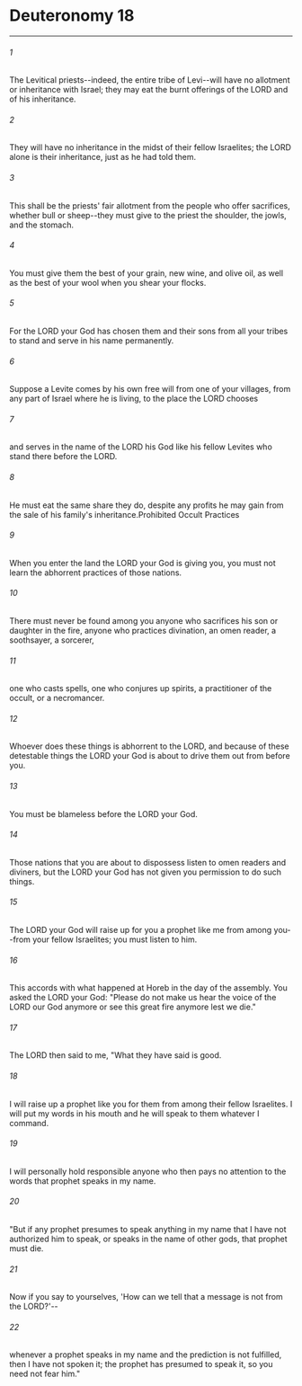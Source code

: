 # Deuteronomy 18
***



###### 1 
The Levitical priests--indeed, the entire tribe of Levi--will have no allotment or inheritance with Israel; they may eat the burnt offerings of the LORD and of his inheritance. 

###### 2 
They will have no inheritance in the midst of their fellow Israelites; the LORD alone is their inheritance, just as he had told them. 

###### 3 
This shall be the priests' fair allotment from the people who offer sacrifices, whether bull or sheep--they must give to the priest the shoulder, the jowls, and the stomach. 

###### 4 
You must give them the best of your grain, new wine, and olive oil, as well as the best of your wool when you shear your flocks. 

###### 5 
For the LORD your God has chosen them and their sons from all your tribes to stand and serve in his name permanently. 

###### 6 
Suppose a Levite comes by his own free will from one of your villages, from any part of Israel where he is living, to the place the LORD chooses 

###### 7 
and serves in the name of the LORD his God like his fellow Levites who stand there before the LORD. 

###### 8 
He must eat the same share they do, despite any profits he may gain from the sale of his family's inheritance.Prohibited Occult Practices 

###### 9 
When you enter the land the LORD your God is giving you, you must not learn the abhorrent practices of those nations. 

###### 10 
There must never be found among you anyone who sacrifices his son or daughter in the fire, anyone who practices divination, an omen reader, a soothsayer, a sorcerer, 

###### 11 
one who casts spells, one who conjures up spirits, a practitioner of the occult, or a necromancer. 

###### 12 
Whoever does these things is abhorrent to the LORD, and because of these detestable things the LORD your God is about to drive them out from before you. 

###### 13 
You must be blameless before the LORD your God. 

###### 14 
Those nations that you are about to dispossess listen to omen readers and diviners, but the LORD your God has not given you permission to do such things. 

###### 15 
The LORD your God will raise up for you a prophet like me from among you--from your fellow Israelites; you must listen to him. 

###### 16 
This accords with what happened at Horeb in the day of the assembly. You asked the LORD your God: "Please do not make us hear the voice of the LORD our God anymore or see this great fire anymore lest we die." 

###### 17 
The LORD then said to me, "What they have said is good. 

###### 18 
I will raise up a prophet like you for them from among their fellow Israelites. I will put my words in his mouth and he will speak to them whatever I command. 

###### 19 
I will personally hold responsible anyone who then pays no attention to the words that prophet speaks in my name. 

###### 20 
"But if any prophet presumes to speak anything in my name that I have not authorized him to speak, or speaks in the name of other gods, that prophet must die. 

###### 21 
Now if you say to yourselves, 'How can we tell that a message is not from the LORD?'-- 

###### 22 
whenever a prophet speaks in my name and the prediction is not fulfilled, then I have not spoken it; the prophet has presumed to speak it, so you need not fear him."
